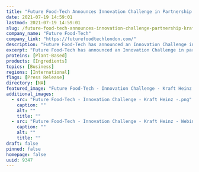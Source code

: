 ```yaml
---
title: "Future Food-Tech Announces Innovation Challenge in Partnership with Kraft Heinz"
date: 2021-07-19 14:59:01
lastmod: 2021-07-19 14:59:01
slug: /future-food-tech-announces-innovation-challenge-partnership-kraft-heinz
company_name: "Future Food-Tech"
company_link: "https://futurefoodtechlondon.com/"
description: "Future Food-Tech has announced an Innovation Challenge in partnership with Kraft Heinz to spotlight emerging talent within the industry and accelerate innovation and collaboration, whilst solving an industry challenge."
excerpt: "Future Food-Tech has announced an Innovation Challenge in partnership with Kraft Heinz to spotlight emerging talent within the industry and accelerate innovation and collaboration, whilst solving an industry challenge."
proteins: [Plant-Based]
products: [Ingredients]
topics: [Business]
regions: [International]
flags: [Press Release]
directory: [NA]
featured_image: "Future Food-Tech - Innovation Challenge - Kraft Heinz -.png"
additional_images:
  - src: "Future Food-Tech - Innovation Challenge - Kraft Heinz -.png"
    caption: ""
    alt: ""
    title: ""
  - src: "Future Food-Tech - Innovation Challenge - Kraft Heinz - Webinar -.png"
    caption: ""
    alt: ""
    title: ""
draft: false
pinned: false
homepage: false
uuid: 9347
---
```

